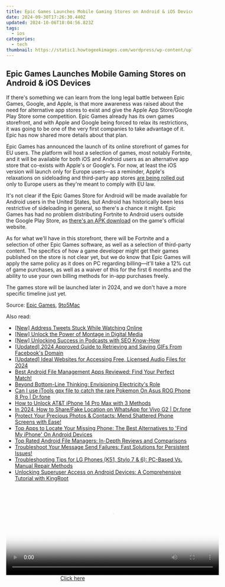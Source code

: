 ```yaml
---
title: Epic Games Launches Mobile Gaming Stores on Android & iOS Devices
date: 2024-09-30T17:26:30.440Z
updated: 2024-10-06T18:04:56.823Z
tags:
  - ios
categories:
  - tech
thumbnail: https://static1.howtogeekimages.com/wordpress/wp-content/uploads/2024/03/epic-games-store-hero.jpg
---
```


## Epic Games Launches Mobile Gaming Stores on Android & iOS Devices

If there's something we can learn from the long legal battle between Epic Games, Google, and Apple, is that more awareness was raised about the need for alternative app stores to exist and give the Apple App Store/Google Play Store some competition. Epic Games already has its own games storefront, and with Apple and Google being forced to relax its restrictions, it was going to be one of the very first companies to take advantage of it. Epic has now shared more details about that plan.

 Epic Games has announced the launch of its online storefront of games for EU users. The platform will host a selection of games, most notably Fortnite, and it will be available for both iOS and Android users as an alternative app store that co-exists with Apple's or Google's. For now, at least the iOS version will launch only for Europe users—as a reminder, Apple's relaxations on sideloading and third-party app stores [are being rolled out](https://extra-lessons.techidaily.com/the-final-cut-editors-toolkit-10-plugin-winners/) only to Europe users as they're meant to comply with EU law.

 It's not clear if the Epic Games Store for Android will be made available for Android users in the United States, but Android has historically been less restrictive of sideloading in general, so there's a chance it might. Epic Games has had no problem distributing Fortnite to Android users outside the Google Play Store, as [there's an APK download](https://www.fortnite.com/mobile/android) on the game's official website.

 As for what we'll have in this storefront, there will be Fortnite and a selection of other Epic Games software, as well as a selection of third-party content. The specifics of how a game developer might get their games published on the store is not clear yet, but we do know that Epic Games will apply the same policy as it does on PC regarding billing—it'll take a 12% cut of game purchases, as well as a waiver of this for the first 6 months and the ability to use your own billing methods for in-app purchases freely.

 The games store will be launched later in 2024, and we don't have a more specific timeline just yet.

 Source: [Epic Games](https://twitter.com/EpicGames/status/1770500825166545305), [9to5Mac](https://9to5mac.com/2024/03/20/epic-will-take-12-cut-of-epic-games-store-sales-when-it-launches-on-iphone-this-year/)

<ins class="adsbygoogle"
     style="display:block"
     data-ad-format="autorelaxed"
     data-ad-client="ca-pub-7571918770474297"
     data-ad-slot="1223367746"></ins>

<ins class="adsbygoogle"
     style="display:block"
     data-ad-client="ca-pub-7571918770474297"
     data-ad-slot="8358498916"
     data-ad-format="auto"
     data-full-width-responsive="true"></ins>

<span class="atpl-alsoreadstyle">Also read:</span>
<div><ul>
<li><a href="https://twitter-videos.techidaily.com/new-address-tweets-stuck-while-watching-online/"><u>[New] Address Tweets Stuck While Watching Online</u></a></li>
<li><a href="https://article-tips.techidaily.com/new-unlock-the-power-of-montage-in-digital-media/"><u>[New] Unlock the Power of Montage in Digital Media</u></a></li>
<li><a href="https://some-skills.techidaily.com/new-unlocking-success-in-podcasts-with-seo-know-how/"><u>[New] Unlocking Success in Podcasts with SEO Know-How</u></a></li>
<li><a href="https://facebook-video-content.techidaily.com/updated-2024-approved-guide-to-retrieving-and-saving-gifs-from-facebooks-domain/"><u>[Updated] 2024 Approved Guide to Retrieving and Saving GIFs From Facebook's Domain</u></a></li>
<li><a href="https://youtube-sure.techidaily.com/ed-ideal-websites-for-accessing-free-licensed-audio-files-for-2024/"><u>[Updated] Ideal Websites for Accessing Free, Licensed Audio Files for 2024</u></a></li>
<li><a href="https://os-tips.techidaily.com/1723620244542-best-android-file-management-apps-reviewed-find-your-perfect-match/"><u>Best Android File Management Apps Reviewed: Find Your Perfect Match!</u></a></li>
<li><a href="https://games-able.techidaily.com/beyond-bottom-line-thinking-envisioning-electricitys-role/"><u>Beyond Bottom-Line Thinking: Envisioning Electricity's Role</u></a></li>
<li><a href="https://android-pokemon-go.techidaily.com/can-i-use-itools-gpx-file-to-catch-the-rare-pokemon-on-asus-rog-phone-8-pro-drfone-by-drfone-virtual-android/"><u>Can I use iTools gpx file to catch the rare Pokemon On Asus ROG Phone 8 Pro | Dr.fone</u></a></li>
<li><a href="https://sim-unlock.techidaily.com/how-to-unlock-atandt-iphone-14-pro-max-with-3-methods-by-drfone-ios/"><u>How to Unlock AT&T iPhone 14 Pro Max with 3 Methods</u></a></li>
<li><a href="https://location-social.techidaily.com/in-2024-how-to-sharefake-location-on-whatsapp-for-vivo-g2-drfone-by-drfone-virtual-android/"><u>In 2024, How to Share/Fake Location on WhatsApp for Vivo G2 | Dr.fone</u></a></li>
<li><a href="https://os-tips.techidaily.com/1723620245306-protect-your-precious-photos-and-contacts-mend-shattered-phone-screens-with-ease/"><u>Protect Your Precious Photos & Contacts: Mend Shattered Phone Screens with Ease!</u></a></li>
<li><a href="https://os-tips.techidaily.com/top-apps-to-locate-your-missing-phone-the-best-alternatives-to-find-my-iphone-on-android-devices/"><u>Top Apps to Locate Your Missing Phone: The Best Alternatives to 'Find My iPhone' On Android Devices</u></a></li>
<li><a href="https://os-tips.techidaily.com/top-rated-android-file-managers-in-depth-reviews-and-comparisons/"><u>Top Rated Android File Managers: In-Depth Reviews and Comparisons</u></a></li>
<li><a href="https://os-tips.techidaily.com/1723620245369-troubleshoot-your-message-send-failures-fast-solutions-for-persistent-issues/"><u>Troubleshoot Your Message Send Failures: Fast Solutions for Persistent Issues!</u></a></li>
<li><a href="https://os-tips.techidaily.com/troubleshooting-tips-for-lg-phones-k51-stylo-7-and-6-pc-based-vs-manual-repair-methods/"><u>Troubleshooting Tips for LG Phones (K51, Stylo 7 & 6): PC-Based Vs. Manual Repair Methods</u></a></li>
<li><a href="https://os-tips.techidaily.com/unlocking-superuser-access-on-android-devices-a-comprehensive-tutorial-with-kingroot/"><u>Unlocking Superuser Access on Android Devices: A Comprehensive Tutorial with KingRoot</u></a></li>
</ul></div>

<!-- affiliate ads begin -->
<span id="1983552">
					<video width="576" height="240" style="cursor:pointer"
           poster="//a.impactradius-go.com/display-clicktoplayimage/1983552.png"
           onclick="if(!this.playClicked){this.play();this.setAttribute('controls',true);this.playClicked=true;}">
	   <source src="//a.impactradius-go.com/display-ad/22993-1983552">
	   <img src="//a.impactradius-go.com/display-clicktoplayimage/1983552.png" style="border: none; height: 100%; width: 100%; object-fit: contain">
	</video>
	<div style="width:360px;text-align:center"><a href="javascript:window.open(decodeURIComponent('https%3A%2F%2Fhomestyler.sjv.io%2Fc%2F5597632%2F1983552%2F22993'), '_blank');void(0);">Click here</a></div>
</span>
<img height="0" width="0" src="https://imp.pxf.io/i/5597632/1983552/22993" style="position:absolute;visibility:hidden;" border="0" />
<!-- affiliate ads end -->


